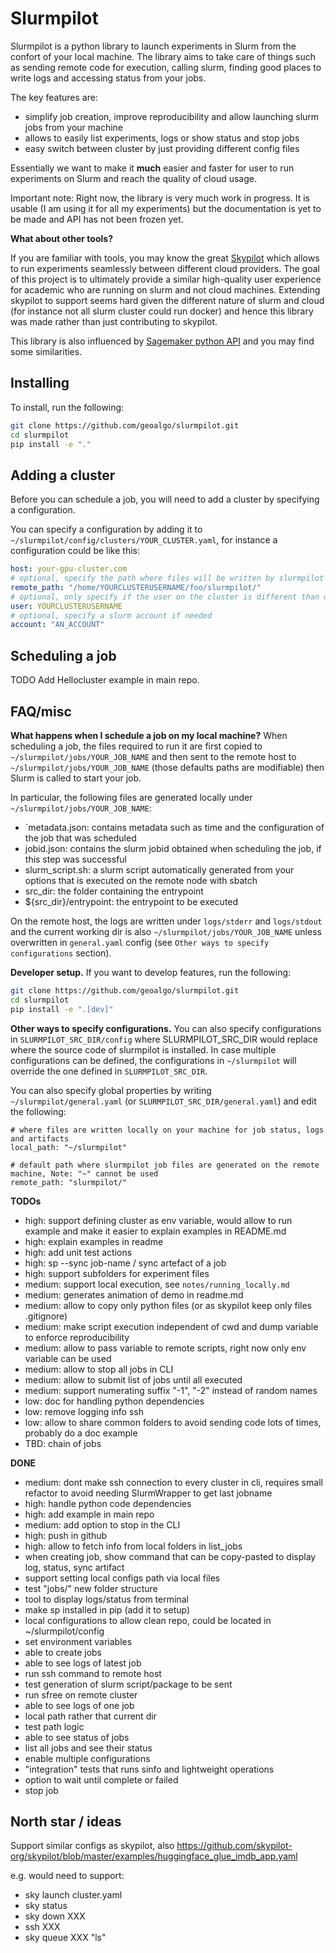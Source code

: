 # Slurmpilot

Slurmpilot is a python library to launch experiments in Slurm from the confort of your local machine.
The library aims to take care of things such as sending remote code for execution, calling slurm, finding good places to write logs and accessing status from your jobs.

The key features are:
* simplify job creation, improve reproducibility and allow launching slurm jobs from your machine
* allows to easily list experiments, logs or show status and stop jobs 
* easy switch between cluster by just providing different config files

Essentially we want to make it **much** easier and faster for user to run experiments on Slurm and reach the quality of cloud usage.

Important note: Right now, the library is very much work in progress. It is usable (I am using it for all my experiments) but the documentation is yet to be made and API has not been frozen yet.

**What about other tools?**

If you are familiar with tools, you may know the great [Skypilot](https://github.com/skypilot-org/skypilot) which allows to run experiments seamlessly between different cloud providers.
The goal of this project is to ultimately provide a similar high-quality user experience for academic who are running on slurm and not cloud machines.
Extending skypilot to support seems hard given the different nature of slurm and cloud (for instance not all slurm cluster could run docker) and hence this library was made rather than just contributing to skypilot.

This library is also influenced by [Sagemaker python API](https://sagemaker.readthedocs.io/en/stable/) and you may find some similarities. 

## Installing

To install, run the following:
```bash
git clone https://github.com/geoalgo/slurmpilot.git
cd slurmpilot
pip install -e "."
```

## Adding a cluster
Before you can schedule a job, you will need to add a cluster by specifying a configuration.

You can specify a configuration by adding it to `~/slurmpilot/config/clusters/YOUR_CLUSTER.yaml`, for instance a configuration could 
be like this:
```yaml
host: your-gpu-cluster.com
# optional, specify the path where files will be written by slurmpilot on the remote machine, default to ~/slurmpilot
remote_path: "/home/YOURCLUSTERUSERNAME/foo/slurmpilot/"
# optional, only specify if the user on the cluster is different than on your local machine
user: YOURCLUSTERUSERNAME  
# optional, specify a slurm account if needed
account: "AN_ACCOUNT"  
```

## Scheduling a job
TODO Add Hellocluster example in main repo.


## FAQ/misc

**What happens when I schedule a job on my local machine?**
When scheduling a job, the files required to run it are first copied to `~/slurmpilot/jobs/YOUR_JOB_NAME` and then
sent to the remote host to `~/slurmpilot/jobs/YOUR_JOB_NAME` (those defaults paths are modifiable) then Slurm is called to start your job.

In particular, the following files are generated locally under `~/slurmpilot/jobs/YOUR_JOB_NAME`:
* `metadata.json: contains metadata such as time and the configuration of the job that was scheduled
* jobid.json: contains the slurm jobid obtained when scheduling the job, if this step was successful
* slurm_script.sh: a slurm script automatically generated from your options that is executed on the remote node with sbatch
* src_dir: the folder containing the entrypoint
* ${src_dir}/entrypoint: the entrypoint to be executed

On the remote host, the logs are written under `logs/stderr` and `logs/stdout` and the current working dir is also 
`~/slurmpilot/jobs/YOUR_JOB_NAME` unless overwritten in `general.yaml` config (see `Other ways to specify configurations` section).


**Developer setup.**
If you want to develop features, run the following:
```bash
git clone https://github.com/geoalgo/slurmpilot.git
cd slurmpilot
pip install -e ".[dev]" 
```

**Other ways to specify configurations.**
You can also specify configurations in `SLURMPILOT_SRC_DIR/config` where SLURMPILOT_SRC_DIR would replace
where the source code of slurmpilot is installed.
In case multiple configurations can be defined, the configurations in `~/slurmpilot` will override the one defined 
in `SLURMPILOT_SRC_DIR`.

You can also specify global properties by writing `~/slurmpilot/general.yaml` (or `SLURMPILOT_SRC_DIR/general.yaml`)
and edit the following:
```
# where files are written locally on your machine for job status, logs and artifacts
local_path: "~/slurmpilot"  

# default path where slurmpilot job files are generated on the remote machine, Note: "~" cannot be used
remote_path: "slurmpilot/"
```

**TODOs**
* high: support defining cluster as env variable, would allow to run example and make it easier to explain examples in README.md
* high: explain examples in readme
* high: add unit test actions
* high: sp --sync job-name  / sync artefact of a job
* high: support subfolders for experiment files
* medium: support local execution, see `notes/running_locally.md`
* medium: generates animation of demo in readme.md
* medium: allow to copy only python files (or as skypilot keep only files .gitignore)
* medium: make script execution independent of cwd and dump variable to enforce reproducibility
* medium: allow to pass variable to remote scripts, right now only env variable can be used
* medium: allow to stop all jobs in CLI
* medium: allow to submit list of jobs until all executed
* medium: support numerating suffix "-1", "-2" instead of random names
* low: doc for handling python dependencies
* low: remove logging info ssh
* low: allow to share common folders to avoid sending code lots of times, probably do a doc example
* TBD: chain of jobs

**DONE**
* medium: dont make ssh connection to every cluster in cli, requires small refactor to avoid needing SlurmWrapper to get last jobname
* high: handle python code dependencies
* high: add example in main repo
* medium: add option to stop in the CLI 
* high: push in github 
* high: allow to fetch info from local folders in list_jobs
* when creating job, show command that can be copy-pasted to display log, status, sync artifact
* support setting local configs path via local files
* test "jobs/" new folder structure
* tool to display logs/status from terminal
* make sp installed in pip (add it to setup)
* local configurations to allow clean repo, could be located in ~/slurmpilot/config
* set environment variables
* able to create jobs
* able to see logs of latest job
* run ssh command to remote host
* test generation of slurm script/package to be sent
* run sfree on remote cluster
* able to see logs of one job
* local path rather that current dir
* test path logic
* able to see status of jobs
* list all jobs and see their status
* enable multiple configurations
* "integration" tests that runs sinfo and lightweight operations 
* option to wait until complete or failed
* stop job


## North star / ideas
Support similar configs as skypilot, also 
https://github.com/skypilot-org/skypilot/blob/master/examples/huggingface_glue_imdb_app.yaml

e.g. would need to support:
* sky launch cluster.yaml
* sky status
* sky down XXX
* ssh XXX
* sky queue XXX "ls"
